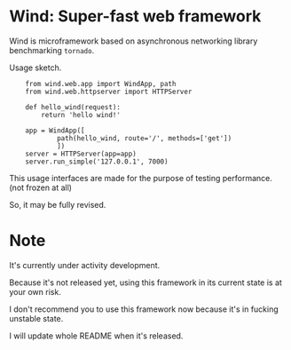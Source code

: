Wind: Super-fast web framework
==============================
Wind is microframework based on asynchronous networking library benchmarking `tornado`.

Usage sketch.

        from wind.web.app import WindApp, path
        from wind.web.httpserver import HTTPServer

        def hello_wind(request):
            return 'hello wind!'

        app = WindApp([
                path(hello_wind, route='/', methods=['get'])
                ])
        server = HTTPServer(app=app)
        server.run_simple('127.0.0.1', 7000)

This usage interfaces are made for the purpose of testing performance. (not frozen at all)

So, it may be fully revised.


Note
====
It's currently under activity development. 

Because it's not released yet, using this framework in its current state is at your own risk.

I don't recommend you to use this framework now because it's in fucking unstable state.

I will update whole README when it's released.
